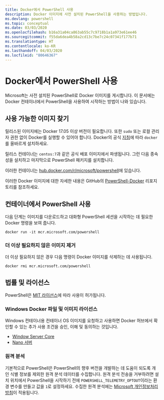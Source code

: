 ```yaml
---
title: Docker에서 PowerShell 사용
description: Docker 이미지에 사전 설치된 PowerShell을 사용하는 방법입니다.
ms.devlang: powershell
ms.topic: conceptual
ms.date: 03/03/2020
ms.openlocfilehash: b16a31a04ca863ab55c7c9718b1a1a973e61ee46
ms.sourcegitcommit: f55da6dea4b58a2cd13c7be7c24c07341f177b71
ms.translationtype: HT
ms.contentlocale: ko-KR
ms.lasthandoff: 04/03/2020
ms.locfileid: "80646367"
---
```

# <a name="using-powershell-in-docker"></a>Docker에서 PowerShell 사용

Microsoft는 사전 설치된 PowerShell로 Docker 이미지를 게시합니다. 이 문서에는 Docker 컨테이너에서 PowerShell을 사용하여 시작하는 방법이 나와 있습니다.

## <a name="finding-available-images"></a>사용 가능한 이미지 찾기

릴리스된 이미지에는 Docker 17.05 이상 버전이 필요합니다. 또한 `sudo` 또는 로컬 관리자 권한 없이 Docker를 실행할 수 있어야 합니다. Docker의 공식 [지침][install]에 따라 `docker`를 올바르게 설치하세요.

릴리스 컨테이너는 `centos:7`과 같은 공식 배포 이미지에서 파생됩니다. 그런 다음 종속성을 설치하고 마지막으로 PowerShell 패키지를 설치합니다.

이러한 컨테이너는 [hub.docker.com/r/microsoft/powershell][docker-release]에 있습니다.

이러한 Docker 이미지에 대한 자세한 내용은 GitHub의 [PowerShell-Docker][PowerShell-Docker] 리포지토리를 참조하세요.

## <a name="using-powershell-in-a-container"></a>컨테이너에서 PowerShell 사용

다음 단계는 이미지를 다운로드하고 대화형 PowerShell 세션을 시작하는 데 필요한 Docker 명령을 보여 줍니다.

```console
docker run -it mcr.microsoft.com/powershell
```

### <a name="remove-the-image-when-no-longer-needed"></a>더 이상 필요하지 않은 이미지 제거

더 이상 필요하지 않은 경우 다음 명령이 Docker 이미지를 삭제하는 데 사용됩니다.

```console
docker rmi mcr.microsoft.com/powershell
```

## <a name="legal-and-licensing"></a>법률 및 라이선스

PowerShell은 [MIT 라이선스][]에 따라 사용이 허가됩니다.

### <a name="windows-docker-file-and-image-licenses"></a>Windows Docker 파일 및 이미지 라이선스

Windows 컨테이너용 컨테이너 OS 이미지를 요청하고 사용하면 Docker 허브에서 확인할 수 있는 추가 사용 조건을 승인, 이해 및 동의하는 것입니다.

- [Window Server Core][Window Server Core]
- [Nano 서버][Nano Server]

### <a name="telemetry"></a>원격 분석

기본적으로 PowerShell은 PowerShell의 향후 버전을 개발하는 데 도움이 되도록 개인 식별 정보를 제외한 원격 분석 데이터를 수집합니다. 원격 분석 전송을 거부하려면 설치 위치에서 PowerShell을 시작하기 전에 `POWERSHELL_TELEMETRY_OPTOUT`이라는 환경 변수를 만들고 값을 `1`로 설정하세요. 수집한 원격 분석에는 [Microsoft 개인정보처리방침][privacy]이 적용됩니다.

<!-- link references -->
[install]: https://docs.docker.com/engine/installation/
[docker-release]: https://hub.docker.com/r/microsoft/powershell/
[appinsights]: https://azure.microsoft.com/services/application-insights/
[MIT 라이선스]: https://github.com/PowerShell/PowerShell/tree/master/LICENSE.txt
[PowerShell-Docker]: https://github.com/PowerShell/PowerShell-Docker
[Window Server Core]: https://hub.docker.com/r/microsoft/windowsservercore/
[Nano Server]: https://hub.docker.com/r/microsoft/nanoserver/
[privacy]: https://privacy.microsoft.com/privacystatement/
